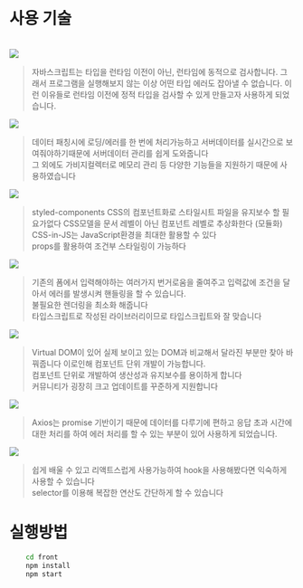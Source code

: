 # 사용 기술
<br/>
<img src="https://img.shields.io/badge/Typescript-3178C6?style=flat-square&logo=Typescript&logoColor=white"/>
    
> 자바스크립트는 타입을 런타임 이전이 아닌, 런타임에 동적으로 검사합니다.
그래서 프로그램을 실행해보지 않는 이상 어떤 타입 에러도 잡아낼 수 없습니다.
이런 이유들로 런타임 이전에 정적 타입을 검사할 수 있게 만들고자 사용하게 되었습니다.

<img src="https://img.shields.io/badge/ReactQuery-FF4154?style=flat-square&logo=ReactQuery&logoColor=white"/>

> 데이터 패칭시에 로딩/에러를 한 번에 처리가능하고
서버데이터를 실시간으로 보여줘야하기때문에 서버데이터 관리를 쉽게 도와줍니다<br/>
그 외에도 가비지컬렉터로 메모리 관리 등 다양한 기능들을 지원하기 때문에 사용하였습니다<br/>

<img src="https://img.shields.io/badge/styledcomponents-DB7093?style=flat-square&logo=styled-components&logoColor=white"/>

>styled-components
CSS의 컴포넌트화로 스타일시트 파일을 유지보수 할 필요가없다 CSS모델을 문서 레벨이 아닌 컴포넌트 레벨로 추상화한다 (모듈화)<br/>
CSS-in-JS는 JavaScript환경을 최대한 활용할 수 있다<br/>
props를 활용하여 조건부 스타일링이 가능하다

<img src="https://img.shields.io/badge/ReactHookForm-EC5990?style=flat-square&logo=ReactHookForm&logoColor=white"/>

> 기존의 폼에서 입력해야하는 여러가지 번거로움을 줄여주고 입력값에 조건을 달아서 에러를 발생시켜 핸들링을 할 수 있습니다.<br/>
불필요한 렌더링을 최소화 해줍니다 <br/>
타입스크립트로 작성된 라이브러리이므로 타입스크립트와 잘 맞습니다

<img src="https://img.shields.io/badge/React-61DAFB?style=flat-square&logo=React&logoColor=white"/>

>Virtual DOM이 있어 실제 보이고 있는 DOM과 비교해서 달라진 부분만 찾아 바꿔줍니다 이로인해 컴포넌트 단위 개발이 가능합니다.<br/>
컴포넌트 단위로 개발하여 생산성과 유지보수를 용이하게 합니다<br/>
 커뮤니티가 굉장히 크고 업데이트를 꾸준하게 지원합니다


<img src="https://img.shields.io/badge/Axios-5A29E4?style=flat-square&logo=Axios&logoColor=white"/>

>Axios는 promise 기반이기 때문에 데이터를 다루기에 편하고
응답 초과 시간에 대한 처리를 하여 에러 처리를 할 수 있는 부분이 있어 사용하게 되었습니다.
    
<img src="https://img.shields.io/badge/Recoil-black?style=flat-square&logo=Recoil&logoColor=white"/>

>쉽게 배울 수 있고 리액트스럽게 사용가능하여 hook을 사용해봤다면 익숙하게 사용할 수 있습니다<br/>
selector를 이용해 복잡한 연산도 간단하게 할 수 있습니다<br/>


# 실행방법
``` bash
    cd front
    npm install 
    npm start
```
